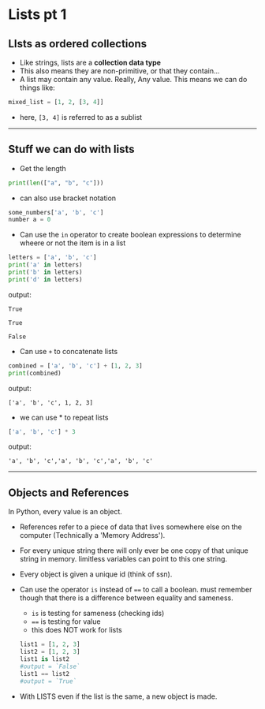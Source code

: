 # Lists pt 1

## LIsts as ordered collections
* Like strings, lists are a **collection data type**
* This also means they are non-primitive, or that they contain...
* A list may contain any value. Really, Any value. This means we can do things like: 
``` python 
mixed_list = [1, 2, [3, 4]]
```
* here, `[3, 4]` is referred to as a sublist
___
## Stuff we can do with lists
* Get the length
```python
print(len(["a", "b", "c"]))
```
* can also use bracket notation
``` python
some_numbers['a', 'b', 'c']
number a = 0
```
* Can use the `in` operator to create boolean expressions to determine wheere or not the item is in a list
``` python
letters = ['a', 'b', 'c']
print('a' in letters)
print('b' in letters)
print('d' in letters)
```
output: 

`True`

`True`

`False`

* Can use `+` to concatenate lists
``` python
combined = ['a', 'b', 'c'] + [1, 2, 3]
print(combined)
```
output:

`['a', 'b', 'c', 1, 2, 3]`

* we can use * to repeat lists
``` python
['a', 'b', 'c'] * 3
```
output:

`'a', 'b', 'c','a', 'b', 'c','a', 'b', 'c'`
___
## Objects and References

In Python, every value is an object.
* References refer to a piece of data that lives somewhere else on the computer (Technically a 'Memory Address').

* For every unique string there will only ever be one copy of that unique string in memory. limitless variables can point to this one string.

* Every object is given a unique id (think of ssn). 

* Can use the operator `is` instead of `==` to call a boolean. must remember though that there is a difference between equality and sameness. 
    * `is` is testing for sameness (checking ids)
    * `==` is testing for value
    * this does NOT work for lists
    ``` python
    list1 = [1, 2, 3]
    list2 = [1, 2, 3]
    list1 is list2
    #output = `False`
    list1 == list2
    #output = `True`
    ```
* With LISTS even if the list is the same, a new object is made.




